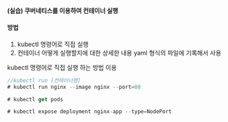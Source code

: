 #### (실습) 쿠버네티스를 이용하여 컨테이너 실행 



 #### 방법

1. kubectl 명령어로 직접 실행 
2. 컨테이너 어떻게 실행할지에 대한 상세한 내용 yaml 형식의 파일에 기록해서 사용 



kubectl 명령어로 직접 실행 하는 방법 이용 

```javascript
//kubectl run [컨테이너명]
# kubectl run nginx --image nginx --port=80 

# kubectl get pods
```



```javascript
# kubectl expose deployment nginx-app --type=NodePort
```

